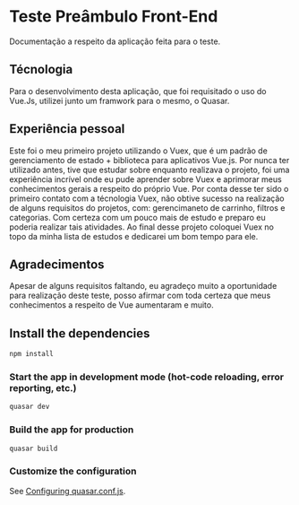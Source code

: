 # Teste Preâmbulo Front-End

Documentação a respeito da aplicação feita para o teste.



## Técnologia

Para o desenvolvimento desta aplicação, que foi requisitado o uso do Vue.Js, utilizei junto um framwork para o mesmo, o Quasar.



## Experiência pessoal

Este foi o meu primeiro projeto utilizando o Vuex, que é um padrão de gerenciamento de estado + biblioteca para aplicativos Vue.js. Por nunca ter utilizado antes, tive que estudar sobre enquanto realizava o projeto, foi uma experiência incrível onde eu pude aprender sobre Vuex e aprimorar meus conhecimentos gerais a respeito do próprio Vue. Por conta desse ter sido o primeiro contato com a técnologia Vuex, não obtive sucesso na realização de alguns requisitos do projetos, com: gerencimaneto de carrinho, filtros e categorias. Com certeza com um pouco mais de estudo e preparo eu poderia realizar tais atividades. Ao final desse projeto coloquei Vuex no topo da minha lista de estudos e dedicarei um bom tempo para ele.



## Agradecimentos

Apesar de alguns requisitos faltando, eu agradeço muito a oportunidade para realização deste teste, posso afirmar com toda certeza que meus conhecimentos a respeito de Vue aumentaram e muito. 





## Install the dependencies
```bash
npm install
```

### Start the app in development mode (hot-code reloading, error reporting, etc.)
```bash
quasar dev
```


### Build the app for production
```bash
quasar build
```

### Customize the configuration
See [Configuring quasar.conf.js](https://quasar.dev/quasar-cli/quasar-conf-js).
